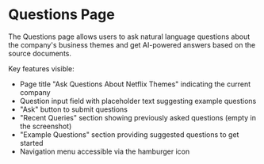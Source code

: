# Questions Page

The Questions page allows users to ask natural language questions about the company's business themes and get AI-powered answers based on the source documents.

Key features visible:
- Page title "Ask Questions About Netflix Themes" indicating the current company
- Question input field with placeholder text suggesting example questions
- "Ask" button to submit questions
- "Recent Queries" section showing previously asked questions (empty in the screenshot)
- "Example Questions" section providing suggested questions to get started
- Navigation menu accessible via the hamburger icon
